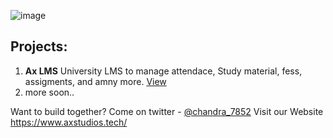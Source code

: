  ![image](https://user-images.githubusercontent.com/93640141/201927315-c30fbd47-adc2-47f4-8893-9e58f457b478.png)

## Projects:

1. **Ax LMS** University LMS to manage attendace, Study material, fess, assigments, and amny more. [View](https://github.com/ax-studios/ax-lms-frontend)   
2. more soon.. 

Want to build together? Come on twitter - [@chandra_7852](https://twitter.com/chandra_7852)
Visit our Website <https://www.axstudios.tech/>
